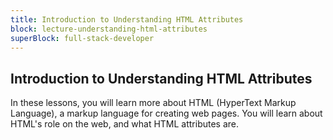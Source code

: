 ```yaml
---
title: Introduction to Understanding HTML Attributes
block: lecture-understanding-html-attributes
superBlock: full-stack-developer
---
```


## Introduction to Understanding HTML Attributes

In these lessons, you will learn more about HTML (HyperText Markup Language), a markup language for creating web pages. You will learn about HTML's role on the web, and what HTML attributes are.
